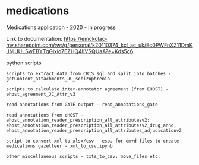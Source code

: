 # medications
Medications application - 2020 - in progress

Link to documentation: https://emckclac-my.sharepoint.com/:w:/g/personal/k20110374_kcl_ac_uk/Ec0PWFnXZ11DmKJNjUULSwEBYTqGlxlo7EZHQ4IIVSQUaA?e=Kds5c6

python scripts

    scripts to extract data from CRIS sql and split into batches - getContent_attachments_JC_schizophrenia
    
    scripts to calculate inter-annotator agreement (from EHOST) - ehost_agreement_JC_Attr_v3
    
    read annotations from GATE output - read_annotations_gate
    
    read annotations from eHOST - ehost_annotation_reader_prescription_all_attributesv2; ehost_annotation_reader_prescription_all_attributesv2_drug_anno; ehost_annotation_reader_prescription_all_attributes_adjudicationv2
    
    script to convert xml to xlsx/csv - esp. for dm+d files to create medications gazetteer - xml_to_csv.ipynb
    
    other miscellaneous scripts - txts_to_csv; move_files etc.
